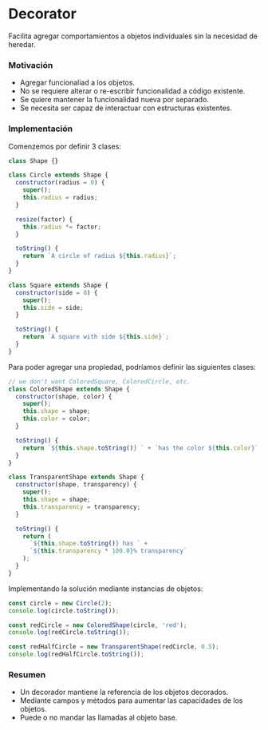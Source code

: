 # Decorator

Facilita agregar comportamientos a objetos individuales sin la necesidad de heredar.

### Motivación

- Agregar funcionaliad a los objetos.
- No se requiere alterar o re-escribir funcionalidad a código existente.
- Se quiere mantener la funcionalidad nueva por separado.
- Se necesita ser capaz de interactuar con estructuras existentes.

### Implementación

Comenzemos por definir 3 clases:

```javascript
class Shape {}

class Circle extends Shape {
  constructor(radius = 0) {
    super();
    this.radius = radius;
  }

  resize(factor) {
    this.radius *= factor;
  }

  toString() {
    return `A circle of radius ${this.radius}`;
  }
}

class Square extends Shape {
  constructor(side = 0) {
    super();
    this.side = side;
  }

  toString() {
    return `A square with side ${this.side}`;
  }
}
```

Para poder agregar una propiedad, podríamos definir las siguientes clases:

```javascript
// we don't want ColoredSquare, ColoredCircle, etc.
class ColoredShape extends Shape {
  constructor(shape, color) {
    super();
    this.shape = shape;
    this.color = color;
  }

  toString() {
    return `${this.shape.toString()} ` + `has the color ${this.color}`;
  }
}

class TransparentShape extends Shape {
  constructor(shape, transparency) {
    super();
    this.shape = shape;
    this.transparency = transparency;
  }

  toString() {
    return (
      `${this.shape.toString()} has ` +
      `${this.transparency * 100.0}% transparency`
    );
  }
}
```

Implementando la solución mediante instancias de objetos:

```javascript
const circle = new Circle(2);
console.log(circle.toString());

const redCircle = new ColoredShape(circle, 'red');
console.log(redCircle.toString());

const redHalfCircle = new TransparentShape(redCircle, 0.5);
console.log(redHalfCircle.toString());
```

### Resumen

- Un decorador mantiene la referencia de los objetos decorados.
- Mediante campos y métodos para aumentar las capacidades de los objetos.
- Puede o no mandar las llamadas al objeto base.
